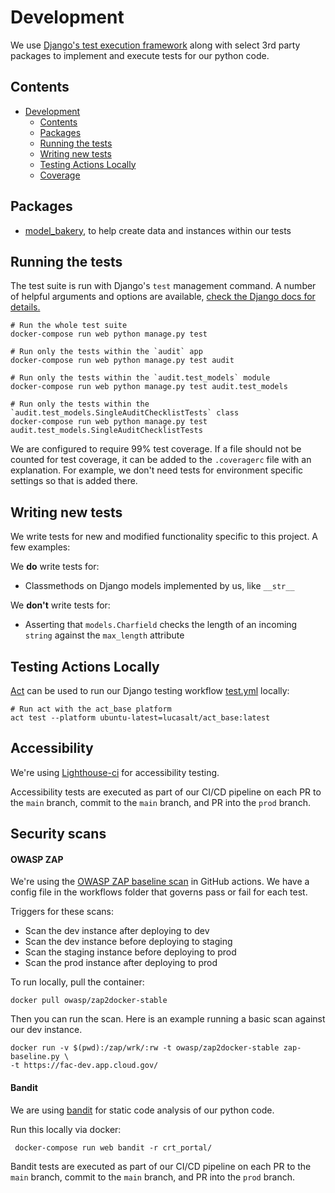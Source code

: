# Development

We use [Django's test execution framework](https://docs.djangoproject.com/en/4.0/topics/testing/) along with select 3rd party packages to implement and execute tests for our python code.

## Contents

- [Development](#development)
  - [Contents](#contents)
  - [Packages](#packages)
  - [Running the tests](#running-the-tests)
  - [Writing new tests](#writing-new-tests)
  - [Testing Actions Locally](#testing-actions-locally)
  - [Coverage](#coverage)

## Packages
 - [model_bakery](https://model-bakery.readthedocs.io/en/latest/), to help create data and instances within our tests

## Running the tests

The test suite is run with Django's `test` management command. A number of helpful arguments and options are available, [check the Django docs for details.](https://docs.djangoproject.com/en/4.0/topics/testing/overview/#running-tests-1)

```shell
# Run the whole test suite
docker-compose run web python manage.py test

# Run only the tests within the `audit` app
docker-compose run web python manage.py test audit

# Run only the tests within the `audit.test_models` module
docker-compose run web python manage.py test audit.test_models

# Run only the tests within the `audit.test_models.SingleAuditChecklistTests` class
docker-compose run web python manage.py test audit.test_models.SingleAuditChecklistTests
```
We are configured to require 99% test coverage. If a file should not be counted for test coverage, it can be added to the `.coveragerc` file with an explanation. For example, we don't need tests for environment specific settings so that is added there.

## Writing new tests

We write tests for new and modified functionality specific to this project. A few examples:

We **do** write tests for:
* Classmethods on Django models implemented by us, like `__str__`

We **don't** write tests for:
* Asserting that `models.Charfield` checks the length of an incoming `string` against the `max_length` attribute

## Testing Actions Locally

[Act](https://github.com/nektos/act) can be used to run our Django testing workflow [test.yml](.github/workflows/test.yml) locally:

```shell
# Run act with the act_base platform
act test --platform ubuntu-latest=lucasalt/act_base:latest
```

## Accessibility

We're using [Lighthouse-ci](https://github.com/GoogleChrome/lighthouse-ci) for accessibility testing.

Accessibility tests are executed as part of our CI/CD pipeline on each PR to the `main` branch, commit to the `main` branch, and PR into the `prod` branch.

## Security scans
#### OWASP ZAP
We're using the [OWASP ZAP baseline scan](https://github.com/marketplace/actions/owasp-zap-baseline-scan) in GitHub actions. We have a config file in the workflows folder that governs pass or fail for each test.

Triggers for these scans:
 - Scan the dev instance after deploying to dev
 - Scan the dev instance before deploying to staging
 - Scan the staging instance before deploying to prod
 - Scan the prod instance after deploying to prod

To run locally, pull the container:
```
docker pull owasp/zap2docker-stable
```
Then you can run the scan. Here is an example running a basic scan against our dev instance.
```
docker run -v $(pwd):/zap/wrk/:rw -t owasp/zap2docker-stable zap-baseline.py \
-t https://fac-dev.app.cloud.gov/
```

#### Bandit
We are using [bandit](https://bandit.readthedocs.io/en/latest/) for static code analysis of our python code.

Run this locally via docker:
```
 docker-compose run web bandit -r crt_portal/
```

Bandit tests are executed as part of our CI/CD pipeline on each PR to the `main` branch, commit to the `main` branch, and PR into the `prod` branch.
